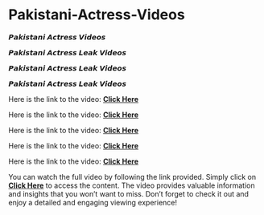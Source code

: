 # Pakistani-Actress-Videos
𝙋𝙖𝙠𝙞𝙨𝙩𝙖𝙣𝙞 𝘼𝙘𝙩𝙧𝙚𝙨𝙨 𝙑𝙞𝙙𝙚𝙤𝙨




𝙋𝙖𝙠𝙞𝙨𝙩𝙖𝙣𝙞 𝘼𝙘𝙩𝙧𝙚𝙨𝙨 𝙇𝙚𝙖𝙠 𝙑𝙞𝙙𝙚𝙤𝙨


𝙋𝙖𝙠𝙞𝙨𝙩𝙖𝙣𝙞 𝘼𝙘𝙩𝙧𝙚𝙨𝙨 𝙇𝙚𝙖𝙠 𝙑𝙞𝙙𝙚𝙤𝙨


𝙋𝙖𝙠𝙞𝙨𝙩𝙖𝙣𝙞 𝘼𝙘𝙩𝙧𝙚𝙨𝙨 𝙇𝙚𝙖𝙠 𝙑𝙞𝙙𝙚𝙤𝙨


Here is the link to the video: **[Click Here](https://rebrand.ly/sf3zkov)**

Here is the link to the video: **[Click Here](https://www.profitablecpmrate.com/j60t5ui22?key=6516642763ee4f2410b93ff2ebe2f1f2)**

Here is the link to the video: **[Click Here](https://www.profitablecpmrate.com/j60t5ui22?key=6516642763ee4f2410b93ff2ebe2f1f2)**

Here is the link to the video: **[Click Here](https://www.profitablecpmrate.com/j60t5ui22?key=6516642763ee4f2410b93ff2ebe2f1f2)**

Here is the link to the video: **[Click Here](https://www.profitablecpmrate.com/j60t5ui22?key=6516642763ee4f2410b93ff2ebe2f1f2)**





You can watch the full video by following the link provided. Simply click on **[Click Here](https://rebrand.ly/sf3zkov)** to access the content. The video provides valuable information and insights that you won’t want to miss. Don’t forget to check it out and enjoy a detailed and engaging viewing experience!
